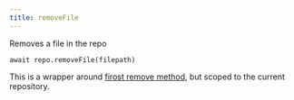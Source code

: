 ```yaml
---
title: removeFile
---
```


<div class="lead">Removes a file in the repo</div>

`await repo.removeFile(filepath)`

This is a wrapper around [firost remove method][1], but scoped to the current
repository.

[1]: https://projects.pixelastic.com/firost/remove/
